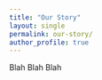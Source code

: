 ```yaml
---
title: "Our Story"
layout: single
permalink: our-story/
author_profile: true
---
```


Blah Blah Blah